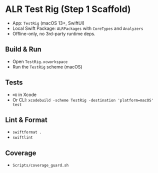 # ALR Test Rig (Step 1 Scaffold)

- App: `TestRig` (macOS 13+, SwiftUI)
- Local Swift Package: `ALRPackages` with `CoreTypes` and `Analyzers`
- Offline-only, no 3rd-party runtime deps.

## Build & Run
- Open `TestRig.xcworkspace`
- Run the `TestRig` scheme (macOS)

## Tests
- `⌘U` in Xcode
- Or CLI: `xcodebuild -scheme TestRig -destination 'platform=macOS' test`

## Lint & Format
- `swiftformat .`
- `swiftlint`

## Coverage
- `Scripts/coverage_guard.sh`